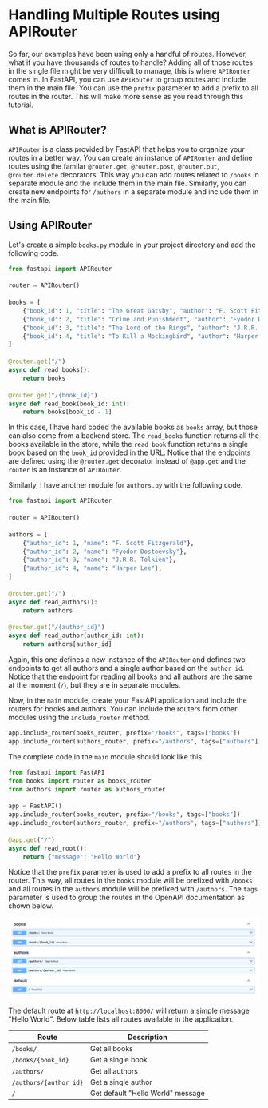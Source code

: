 # Handling Multiple Routes using APIRouter

So far, our examples have been using only a handful of routes. However, what if you have thousands of routes to handle? Adding all of those routes in the single file might be very difficult to manage, this is where `APIRouter` comes in. In FastAPI, you can use `APIRouter` to group routes and include them in the main file. You can use the `prefix` parameter to add a prefix to all routes in the router. This will make more sense as you read through this tutorial.

## What is APIRouter?

`APIRouter` is a class provided by FastAPI that helps you to organize your routes in a better way. You can create an instance of `APIRouter` and define routes using the familar `@router.get`, `@router.post`, `@router.put`, `@router.delete` decorators. This way you can add routes related to `/books` in separate module and the include them in the main file. Similarly, you can create new endpoints for `/authors` in a separate module and include them in the main file. 

## Using APIRouter

Let's create a simple `books.py` module in your project directory and add the following code.

```python
from fastapi import APIRouter

router = APIRouter()

books = [
    {"book_id": 1, "title": "The Great Gatsby", "author": "F. Scott Fitzgerald"},
    {"book_id": 2, "title": "Crime and Punishment", "author": "Fyodor Dostoevsky"},
    {"book_id": 3, "title": "The Lord of the Rings", "author": "J.R.R. Tolkien"},
    {"book_id": 4, "title": "To Kill a Mockingbird", "author": "Harper Lee"},
]

@router.get("/")
async def read_books():
    return books

@router.get("/{book_id}")
async def read_book(book_id: int):
    return books[book_id - 1]
```

In this case, I have hard coded the available books as `books` array, but those can also come from a backend store. The `read_books` function returns all the books available in the store, while the `read_book` function returns a single book based on the `book_id` provided in the URL. Notice that the endpoints are defined using the `@router.get` decorator instead of `@app.get` and the `router` is an instance of `APIRouter`.

Similarly, I have another module for `authors.py` with the following code.

```python
from fastapi import APIRouter

router = APIRouter()

authors = [
    {"author_id": 1, "name": "F. Scott Fitzgerald"},
    {"author_id": 2, "name": "Fyodor Dostoevsky"},
    {"author_id": 3, "name": "J.R.R. Tolkien"},
    {"author_id": 4, "name": "Harper Lee"},
]

@router.get("/")
async def read_authors():
    return authors

@router.get("/{author_id}")
async def read_author(author_id: int):
    return authors[author_id]
```

Again, this one defines a new instance of the `APIRouter` and defines two endpoints to get all authors and a single author based on the `author_id`. Notice that the endpoint for reading all books and all authors are the same at the moment (`/`), but they are in separate modules.

Now, in the `main` module, create your FastAPI application and include the routers for books and authors. You can include the routers from other modules using the `include_router` method.

```python
app.include_router(books_router, prefix="/books", tags=["books"])
app.include_router(authors_router, prefix="/authors", tags=["authors"])
```

The complete code in the `main` module should look like this.

```python
from fastapi import FastAPI
from books import router as books_router
from authors import router as authors_router

app = FastAPI()
app.include_router(books_router, prefix="/books", tags=["books"])
app.include_router(authors_router, prefix="/authors", tags=["authors"])

@app.get("/")
async def read_root():
    return {"message": "Hello World"}
```

Notice that the `prefix` parameter is used to add a prefix to all routes in the router. This way, all routes in the `books` module will be prefixed with `/books` and all routes in the `authors` module will be prefixed with `/authors`. The `tags` parameter is used to group the routes in the OpenAPI documentation as shown below. 

![APIRouter Grouping in OpenAPI](api-router-grouping.png)

The default route at `http://localhost:8000/` will return a simple message "Hello World". Below table lists all routes available in the application.

| Route | Description                       |
| --- |-----------------------------------|
| `/books/` | Get all books                     |
| `/books/{book_id}` | Get a single book                 |
| `/authors/` | Get all authors                   |
| `/authors/{author_id}` | Get a single author               |
| `/` | Get default "Hello World" message |

